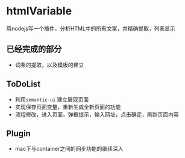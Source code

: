 # htmlVariable
用nodejs写一个插件，分析HTML中的所有文案，并精确提取，列表显示

## 已经完成的部分
* 词条的提取，以及模板的建立

## ToDoList

* 利用`semantic-ui` 建立展现页面
* 实现保存页面变量，重新生成全新页面的功能
* 流程修改，进入页面，弹框提示，输入网址，点击确定，刷新页面内容


## Plugin

* mac下与container之间的同步功能的继续深入

